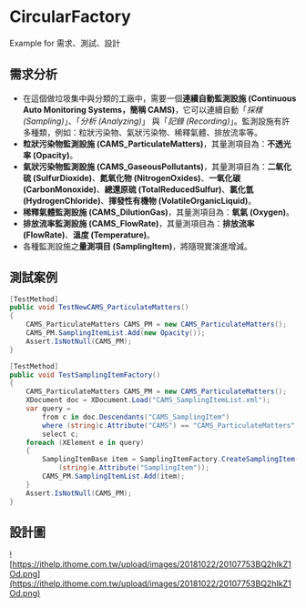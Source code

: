 # CircularFactory
Example for 需求、測試、設計

## 需求分析
* 在這個做垃圾集中與分類的工廠中，需要一個**連續自動監測設施 (Continuous Auto Monitoring Systems，簡稱 CAMS)**，它可以連續自動「*採樣 (Sampling)*」、「*分析 (Analyzing)*」 與「*記錄 (Recording)*」。監測設施有許多種類，例如：粒狀污染物、氣狀污染物、稀釋氣體、排放流率等。
* **粒狀污染物監測設施 (CAMS_ParticulateMatters)**，其量測項目為：**不透光率 (Opacity)**。
* **氣狀污染物監測設施 (CAMS_GaseousPollutants)**，其量測項目為：**二氧化硫 (SulfurDioxide)**、**氮氧化物 (NitrogenOxides)**、**一氧化碳 (CarbonMonoxide)**、**總還原硫 (TotalReducedSulfur)**、**氯化氫 (HydrogenChloride)**、**揮發性有機物 (VolatileOrganicLiquid)**。
* **稀釋氣體監測設施 (CAMS_DilutionGas)**，其量測項目為：**氧氣 (Oxygen)**。
* **排放流率監測設施 (CAMS_FlowRate)**，其量測項目為：**排放流率 (FlowRate)**、**溫度 (Temperature)**。
* 各種監測設施之**量測項目 (SamplingItem)**，將隨現實演進增減。

## 測試案例
```C#
[TestMethod]
public void TestNewCAMS_ParticulateMatters()
{
    CAMS_ParticulateMatters CAMS_PM = new CAMS_ParticulateMatters();
    CAMS_PM.SamplingItemList.Add(new Opacity());
    Assert.IsNotNull(CAMS_PM);
}

[TestMethod]
public void TestSamplingItemFactory()
{
    CAMS_ParticulateMatters CAMS_PM = new CAMS_ParticulateMatters();
    XDocument doc = XDocument.Load("CAMS_SamplingItemList.xml");
    var query =
        from c in doc.Descendants("CAMS_SamplingItem")
        where (string)c.Attribute("CAMS") == "CAMS_ParticulateMatters"
        select c;
    foreach (XElement e in query)
    {
        SamplingItemBase item = SamplingItemFactory.CreateSamplingItem(
            (string)e.Attribute("SamplingItem"));
        CAMS_PM.SamplingItemList.Add(item);
    }
    Assert.IsNotNull(CAMS_PM);
}
```

## 設計圖
![https://ithelp.ithome.com.tw/upload/images/20181022/20107753BQ2hIkZ1Od.png](https://ithelp.ithome.com.tw/upload/images/20181022/20107753BQ2hIkZ1Od.png)

